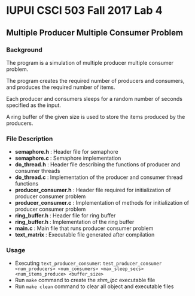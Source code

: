 # IUPUI CSCI 503 Fall 2017 Lab 4

## Multiple Producer Multiple Consumer Problem

### Background

The program is a simulation of multiple producer multiple consumer problem.

The program creates the required number of producers and consumers, and
produces the required number of items.

Each producer and consumers sleeps for a random number of seconds specified as
the input.

A ring buffer of the given size is used to store the items produced by the
producers.

### File Description

* **semaphore.h** 			: Header file for semaphore
* **semaphore.c** 			: Semaphore implementation
* **do_thread.h** 			: Header file describing the functions of producer and consumer threads
* **do_thread.c** 			: Implementation of the producer and consumer thread functions
* **producer_consumer.h** 	: Header file required for initialization of producer consumer problem
* **producer_consumer.c** 	: Implementation of methods for initialization of producer consumer problem
* **ring_buffer.h** 		: Header file for ring buffer
* **ring_buffer.h** 		: Implementation of the ring buffer
* **main.c** 	  			: Main file that runs producer consumer problem
* **text_matrix** 			: Executable file generated after compilation

### Usage

* Executing `text_producer_consumer`:
	`test_producer_consumer <num_producers> <num_consumers> <max_sleep_secs> <num_items_produce> <buffer_size>`
* Run `make` command to create the *shm_ipc* executable file
* Run `make clean` command to clear all object and executable files